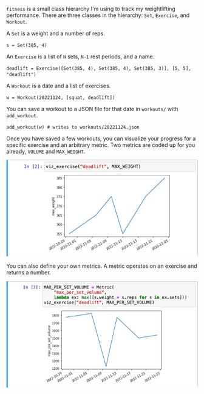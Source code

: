 `fitness` is a small class hierarchy I'm using to track my weightlifting performance. There are three classes in the hierarchy: `Set`, `Exercise`, and `Workout`.

A `Set` is a weight and a number of reps.
````
s = Set(385, 4)
````

An `Exercise` is a list of `N` sets, `N-1` rest periods, and a name.
````
deadlift = Exercise([Set(385, 4), Set(385, 4), Set(385, 3)], [5, 5], "deadlift")
````

A `Workout` is a date and a list of exercises.
````
w = Workout(20221124, [squat, deadlift])
````

You can save a workout to a JSON file for that date in `workouts/` with `add_workout`.
````
add_workout(w) # writes to workouts/20221124.json
````

Once you have saved a few workouts, you can visualize your progress for a specific exercise and an arbitrary metric. Two metrics are coded up for you already, `VOLUME` and `MAX_WEIGHT`.

![](https://github.com/EthanSargent/fitness/blob/main/examples/deadlift_max_weight.png "")

You can also define your own metrics. A metric operates on an exercise and returns a number.

![](https://github.com/EthanSargent/fitness/blob/main/examples/deadlift_max_per_set_volume.png "")

